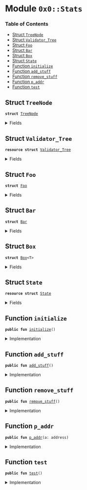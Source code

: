 
<a name="0x0_Stats"></a>

# Module `0x0::Stats`

### Table of Contents

-  [Struct `TreeNode`](#0x0_Stats_TreeNode)
-  [Struct `Validator_Tree`](#0x0_Stats_Validator_Tree)
-  [Struct `Foo`](#0x0_Stats_Foo)
-  [Struct `Bar`](#0x0_Stats_Bar)
-  [Struct `Box`](#0x0_Stats_Box)
-  [Struct `State`](#0x0_Stats_State)
-  [Function `initialize`](#0x0_Stats_initialize)
-  [Function `add_stuff`](#0x0_Stats_add_stuff)
-  [Function `remove_stuff`](#0x0_Stats_remove_stuff)
-  [Function `p_addr`](#0x0_Stats_p_addr)
-  [Function `test`](#0x0_Stats_test)



<a name="0x0_Stats_TreeNode"></a>

## Struct `TreeNode`



<pre><code><b>struct</b> <a href="#0x0_Stats_TreeNode">TreeNode</a>
</code></pre>



<details>
<summary>Fields</summary>


<dl>
<dt>

<code>validator: u64</code>
</dt>
<dd>

</dd>
<dt>

<code>start_epoch: u64</code>
</dt>
<dd>

</dd>
<dt>

<code>end_epoch: u64</code>
</dt>
<dd>

</dd>
</dl>


</details>

<a name="0x0_Stats_Validator_Tree"></a>

## Struct `Validator_Tree`



<pre><code><b>resource</b> <b>struct</b> <a href="#0x0_Stats_Validator_Tree">Validator_Tree</a>
</code></pre>



<details>
<summary>Fields</summary>


<dl>
<dt>

<code>val_list: vector&lt;u64&gt;</code>
</dt>
<dd>

</dd>
<dt>

<code>size: u64</code>
</dt>
<dd>

</dd>
<dt>

<code>root: <a href="#0x0_Stats_TreeNode">Stats::TreeNode</a></code>
</dt>
<dd>

</dd>
</dl>


</details>

<a name="0x0_Stats_Foo"></a>

## Struct `Foo`



<pre><code><b>struct</b> <a href="#0x0_Stats_Foo">Foo</a>
</code></pre>



<details>
<summary>Fields</summary>


<dl>
<dt>

<code>dummy_field: bool</code>
</dt>
<dd>

</dd>
</dl>


</details>

<a name="0x0_Stats_Bar"></a>

## Struct `Bar`



<pre><code><b>struct</b> <a href="#0x0_Stats_Bar">Bar</a>
</code></pre>



<details>
<summary>Fields</summary>


<dl>
<dt>

<code>x: u128</code>
</dt>
<dd>

</dd>
<dt>

<code>y: <a href="#0x0_Stats_Foo">Stats::Foo</a></code>
</dt>
<dd>

</dd>
<dt>

<code>z: bool</code>
</dt>
<dd>

</dd>
</dl>


</details>

<a name="0x0_Stats_Box"></a>

## Struct `Box`



<pre><code><b>struct</b> <a href="#0x0_Stats_Box">Box</a>&lt;T&gt;
</code></pre>



<details>
<summary>Fields</summary>


<dl>
<dt>

<code>x: T</code>
</dt>
<dd>

</dd>
</dl>


</details>

<a name="0x0_Stats_State"></a>

## Struct `State`



<pre><code><b>resource</b> <b>struct</b> <a href="#0x0_Stats_State">State</a>
</code></pre>



<details>
<summary>Fields</summary>


<dl>
<dt>

<code>hist: vector&lt;u8&gt;</code>
</dt>
<dd>

</dd>
</dl>


</details>

<a name="0x0_Stats_initialize"></a>

## Function `initialize`



<pre><code><b>public</b> <b>fun</b> <a href="#0x0_Stats_initialize">initialize</a>()
</code></pre>



<details>
<summary>Implementation</summary>


<pre><code><b>public</b> <b>fun</b> <a href="#0x0_Stats_initialize">initialize</a>(  ){
  <b>let</b> a = 0;
  move_to_sender&lt;<a href="#0x0_Stats_State">State</a>&gt;(<a href="#0x0_Stats_State">State</a>{ hist: <a href="Vector.md#0x0_Vector_empty">Vector::empty</a>() });
  <a href="Debug.md#0x0_Debug_print">Debug::print</a>(&a);
}
</code></pre>



</details>

<a name="0x0_Stats_add_stuff"></a>

## Function `add_stuff`



<pre><code><b>public</b> <b>fun</b> <a href="#0x0_Stats_add_stuff">add_stuff</a>()
</code></pre>



<details>
<summary>Implementation</summary>


<pre><code><b>public</b> <b>fun</b> <a href="#0x0_Stats_add_stuff">add_stuff</a>() <b>acquires</b> <a href="#0x0_Stats_State">State</a> {
  <b>let</b> st = borrow_global_mut&lt;<a href="#0x0_Stats_State">State</a>&gt;(Transaction::sender());
  <b>let</b> s = &<b>mut</b> st.hist;

  <a href="Vector.md#0x0_Vector_push_back">Vector::push_back</a>(s, 1);
  <b>let</b> a = 10;
  <a href="Debug.md#0x0_Debug_print">Debug::print</a>(&a);
  <a href="Vector.md#0x0_Vector_push_back">Vector::push_back</a>(s, 2);
  a = 20;
  <a href="Debug.md#0x0_Debug_print">Debug::print</a>(&a);
  <a href="Vector.md#0x0_Vector_push_back">Vector::push_back</a>(s, 3);
  a = 30;
  <a href="Debug.md#0x0_Debug_print">Debug::print</a>(&a);

  <b>let</b> b = Transaction::sender();
  <a href="Debug.md#0x0_Debug_print">Debug::print</a>(&b);
}
</code></pre>



</details>

<a name="0x0_Stats_remove_stuff"></a>

## Function `remove_stuff`



<pre><code><b>public</b> <b>fun</b> <a href="#0x0_Stats_remove_stuff">remove_stuff</a>()
</code></pre>



<details>
<summary>Implementation</summary>


<pre><code><b>public</b> <b>fun</b> <a href="#0x0_Stats_remove_stuff">remove_stuff</a>() <b>acquires</b> <a href="#0x0_Stats_State">State</a>{
  <b>let</b> st = borrow_global_mut&lt;<a href="#0x0_Stats_State">State</a>&gt;(Transaction::sender());
  <b>let</b> s = *&st.hist;

  <b>let</b> a = <a href="Vector.md#0x0_Vector_pop_back">Vector::pop_back</a>&lt;u8&gt;(&<b>mut</b> s);
  <a href="Debug.md#0x0_Debug_print">Debug::print</a>(&a);
  a = <a href="Vector.md#0x0_Vector_pop_back">Vector::pop_back</a>&lt;u8&gt;(&<b>mut</b> s);
  <a href="Debug.md#0x0_Debug_print">Debug::print</a>(&a);
  a = <a href="Vector.md#0x0_Vector_pop_back">Vector::pop_back</a>&lt;u8&gt;(&<b>mut</b> s);
  <a href="Debug.md#0x0_Debug_print">Debug::print</a>(&a);

  a = 255;
  <a href="Debug.md#0x0_Debug_print">Debug::print</a>(&a);

  <b>let</b> b = Transaction::sender();
  <a href="Debug.md#0x0_Debug_print">Debug::print</a>(&b);
}
</code></pre>



</details>

<a name="0x0_Stats_p_addr"></a>

## Function `p_addr`



<pre><code><b>public</b> <b>fun</b> <a href="#0x0_Stats_p_addr">p_addr</a>(a: address)
</code></pre>



<details>
<summary>Implementation</summary>


<pre><code><b>public</b> <b>fun</b> <a href="#0x0_Stats_p_addr">p_addr</a>(a: address){
  <a href="Debug.md#0x0_Debug_print">Debug::print</a>(&a);
}
</code></pre>



</details>

<a name="0x0_Stats_test"></a>

## Function `test`



<pre><code><b>public</b> <b>fun</b> <a href="#0x0_Stats_test">test</a>()
</code></pre>



<details>
<summary>Implementation</summary>


<pre><code><b>public</b> <b>fun</b> <a href="#0x0_Stats_test">test</a>()  {
    <b>let</b> x = 42;
    <a href="Debug.md#0x0_Debug_print">Debug::print</a>(&x);

    <b>let</b> v = <a href="Vector.md#0x0_Vector_empty">Vector::empty</a>();
    <a href="Vector.md#0x0_Vector_push_back">Vector::push_back</a>(&<b>mut</b> v, 100);
    <a href="Vector.md#0x0_Vector_push_back">Vector::push_back</a>(&<b>mut</b> v, 200);
    <a href="Vector.md#0x0_Vector_push_back">Vector::push_back</a>(&<b>mut</b> v, 300);
    <a href="Debug.md#0x0_Debug_print">Debug::print</a>(&v);

    <b>let</b> foo = <a href="#0x0_Stats_Foo">Foo</a> {};
    <a href="Debug.md#0x0_Debug_print">Debug::print</a>(&foo);

    <b>let</b> bar = <a href="#0x0_Stats_Bar">Bar</a> { x: 404, y: <a href="#0x0_Stats_Foo">Foo</a> {}, z: <b>true</b> };
    <a href="Debug.md#0x0_Debug_print">Debug::print</a>(&bar);

    <b>let</b> box = <a href="#0x0_Stats_Box">Box</a> { x: <a href="#0x0_Stats_Foo">Foo</a> {} };
    <a href="Debug.md#0x0_Debug_print">Debug::print</a>(&box);

    <b>let</b> str = 12;
    <a href="Debug.md#0x0_Debug_print">Debug::print</a>(&str);
}
</code></pre>



</details>
